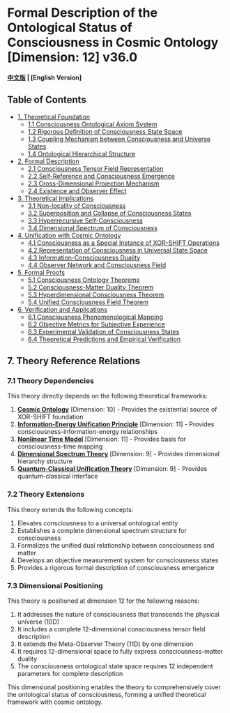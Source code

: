 # Formal Description of the Ontological Status of Consciousness in Cosmic Ontology [Dimension: 12] v36.0

**[中文版](formal_theory_consciousness_ontological_status.md) | [English Version]**

## Table of Contents

- [1. Theoretical Foundation](#1-theoretical-foundation)
  - [1.1 Consciousness Ontological Axiom System](#11-consciousness-ontological-axiom-system)
  - [1.2 Rigorous Definition of Consciousness State Space](#12-rigorous-definition-of-consciousness-state-space)
  - [1.3 Coupling Mechanism between Consciousness and Universe States](#13-coupling-mechanism-between-consciousness-and-universe-states)
  - [1.4 Ontological Hierarchical Structure](#14-ontological-hierarchical-structure)
- [2. Formal Description](#2-formal-description)
  - [2.1 Consciousness Tensor Field Representation](#21-consciousness-tensor-field-representation)
  - [2.2 Self-Reference and Consciousness Emergence](#22-self-reference-and-consciousness-emergence)
  - [2.3 Cross-Dimensional Projection Mechanism](#23-cross-dimensional-projection-mechanism)
  - [2.4 Existence and Observer Effect](#24-existence-and-observer-effect)
- [3. Theoretical Implications](#3-theoretical-implications)
  - [3.1 Non-locality of Consciousness](#31-non-locality-of-consciousness)
  - [3.2 Superposition and Collapse of Consciousness States](#32-superposition-and-collapse-of-consciousness-states)
  - [3.3 Hyperrecursive Self-Consciousness](#33-hyperrecursive-self-consciousness)
  - [3.4 Dimensional Spectrum of Consciousness](#34-dimensional-spectrum-of-consciousness)
- [4. Unification with Cosmic Ontology](#4-unification-with-cosmic-ontology)
  - [4.1 Consciousness as a Special Instance of XOR-SHIFT Operations](#41-consciousness-as-a-special-instance-of-xor-shift-operations)
  - [4.2 Representation of Consciousness in Universal State Space](#42-representation-of-consciousness-in-universal-state-space)
  - [4.3 Information-Consciousness Duality](#43-information-consciousness-duality)
  - [4.4 Observer Network and Consciousness Field](#44-observer-network-and-consciousness-field)
- [5. Formal Proofs](#5-formal-proofs)
  - [5.1 Consciousness Ontology Theorems](#51-consciousness-ontology-theorems)
  - [5.2 Consciousness-Matter Duality Theorem](#52-consciousness-matter-duality-theorem)
  - [5.3 Hyperdimensional Consciousness Theorem](#53-hyperdimensional-consciousness-theorem)
  - [5.4 Unified Consciousness Field Theorem](#54-unified-consciousness-field-theorem)
- [6. Verification and Applications](#6-verification-and-applications)
  - [6.1 Consciousness Phenomenological Mapping](#61-consciousness-phenomenological-mapping)
  - [6.2 Objective Metrics for Subjective Experience](#62-objective-metrics-for-subjective-experience)
  - [6.3 Experimental Validation of Consciousness States](#63-experimental-validation-of-consciousness-states)
  - [6.4 Theoretical Predictions and Empirical Verification](#64-theoretical-predictions-and-empirical-verification)

## 7. Theory Reference Relations


### 7.1 Theory Dependencies

This theory directly depends on the following theoretical frameworks:

1. **[Cosmic Ontology](formal_theory_cosmic_ontology_en.md)** [Dimension: 10] - Provides the existential source of XOR-SHIFT foundation
2. **[Information-Energy Unification Principle](formal_theory_information_energy_unification_en.md)** [Dimension: 11] - Provides consciousness-information-energy relationships
3. **[Nonlinear Time Model](formal_theory_nonlinear_time_model_en.md)** [Dimension: 11] - Provides basis for consciousness-time mapping
4. **[Dimensional Spectrum Theory](formal_theory_dimensional_spectrum_en.md)** [Dimension: 9] - Provides dimensional hierarchy structure
5. **[Quantum-Classical Unification Theory](formal_theory_quantum_classical_unification_en.md)** [Dimension: 9] - Provides quantum-classical interface

### 7.2 Theory Extensions

This theory extends the following concepts:

1. Elevates consciousness to a universal ontological entity
2. Establishes a complete dimensional spectrum structure for consciousness
3. Formalizes the unified dual relationship between consciousness and matter
4. Develops an objective measurement system for consciousness states
5. Provides a rigorous formal description of consciousness emergence

### 7.3 Dimensional Positioning

This theory is positioned at dimension 12 for the following reasons:

1. It addresses the nature of consciousness that transcends the physical universe (10D)
2. It includes a complete 12-dimensional consciousness tensor field description
3. It extends the Meta-Observer Theory (11D) by one dimension
4. It requires 12-dimensional space to fully express consciousness-matter duality
5. The consciousness ontological state space requires 12 independent parameters for complete description

This dimensional positioning enables the theory to comprehensively cover the ontological status of consciousness, forming a unified theoretical framework with cosmic ontology.


